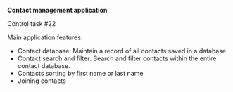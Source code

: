 **Contact management application**

Control task #22

Main application features:
- Contact database: Maintain a record of all contacts saved in a database
- Contact search and filter: Search and filter contacts within the entire contact database.
- Contacts sorting by first name or last name
- Joining contacts
